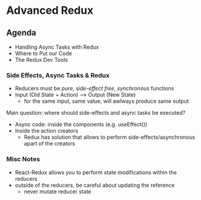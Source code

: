 # Advanced Redux

## Agenda

* Handling Async Tasks with Redux
* Where to Put our Code
* The Redux Dev Tools

### Side Effects, Async Tasks & Redux

* Reducers must be *pure*, *side-effect free*, *synchronous* functions
* Input (Old State + Action) --> Output (New State)
  * for the same input, same value, will awlways produce same output

Main question: where should side-effects and async tasks be executed? 
* Async code: inside the components (e.g. useEffect())
* Inside the action creators
  * Redux has solution that allows to perform side-effects/asynchronous apart of the creators

### Misc Notes

* React-Redux allows you to perform state modifications within the reducers
* outside of the reducers, be careful about updating the reference
  * never mutate reducer state
